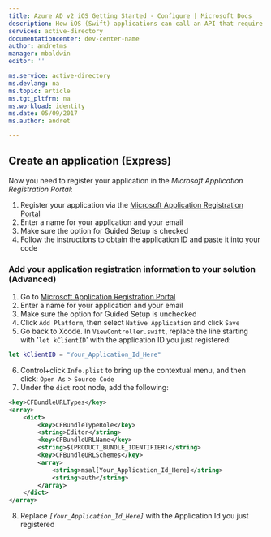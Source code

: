 ```yaml
---
title: Azure AD v2 iOS Getting Started - Configure | Microsoft Docs
description: How iOS (Swift) applications can call an API that require access tokens by Azure Active Directory v2 endpoint
services: active-directory
documentationcenter: dev-center-name  
author: andretms
manager: mbaldwin
editor: ''

ms.service: active-directory
ms.devlang: na
ms.topic: article  
ms.tgt_pltfrm: na 
ms.workload: identity   
ms.date: 05/09/2017
ms.author: andret

---
```

## Create an application (Express)
Now you need to register your application in the *Microsoft Application Registration Portal*:
1. Register your application via the [Microsoft Application Registration Portal](https://apps.dev.microsoft.com/portal/register-app?appType=mobileAndDesktopApp&appTech=ios&step=configure)
2.	Enter a name for your application and your email
3.	Make sure the option for Guided Setup is checked
4.	Follow the instructions to obtain the application ID and paste it into your code

### Add your application registration information to your solution (Advanced)

1.	Go to [Microsoft Application Registration Portal](https://apps.dev.microsoft.com/portal/register-app)
2.	Enter a name for your application and your email
3.	Make sure the option for Guided Setup is unchecked
4.	Click `Add Platform`, then select `Native Application` and click `Save`
5.	Go back to Xcode. In `ViewController.swift`, replace the line starting with '`let kClientID`' with the application ID you just registered:

```swift
let kClientID = "Your_Application_Id_Here"
```

<!-- Workaround for Docs conversion bug -->
<ol start="6">
<li>
Control+click <code>Info.plist</code> to bring up the contextual menu, and then click: <code>Open As</code> > <code>Source Code</code>
</li>
<li>
Under the <code>dict</code> root node, add the following:
</li>
</ol>

```xml
<key>CFBundleURLTypes</key>
<array>
    <dict>
        <key>CFBundleTypeRole</key>
        <string>Editor</string>
        <key>CFBundleURLName</key>
        <string>$(PRODUCT_BUNDLE_IDENTIFIER)</string>
        <key>CFBundleURLSchemes</key>
        <array>
            <string>msal[Your_Application_Id_Here]</string>
            <string>auth</string>
        </array>
    </dict>
</array>
```
<ol start="8">
<li>
Replace <i><code>[Your_Application_Id_Here]</code></i> with the Application Id you just registered
</li>
</ol>
